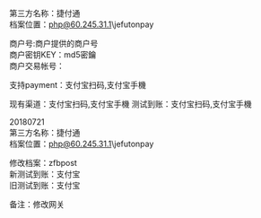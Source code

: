 第三方名称：捷付通  
档案位置：php@60.245.31.1\jefutonpay
 
商户号:商户提供的商户号  
商户密钥KEY：md5密鑰  
商户交易帐号：
 
支持payment：支付宝扫码,支付宝手機
 
现有渠道：支付宝扫码,支付宝手機
测试到账：支付宝扫码,支付宝手機
  
20180721  
第三方名称：捷付通  
档案位置：php@60.245.31.1\jefutonpay

修改档案：zfbpost   
新测试到账：支付宝  
旧测试到账：支付宝  

备注：修改网关  